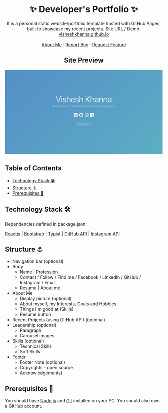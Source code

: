 <!-- PROJECT LOGO -->
<br />
<p align="center">
  <h1 align="center">✨ Developer's Portfolio ✨</h1>

  <p align="center">
    It is a personal static website/portfolio template hosted with GitHub Pages, built to showcase my recent projects. Site URL / Demo: 
    <a href="https://visheshkhanna.github.io">visheshkhanna.github.io</a>
    <br />
    <br />
    <a href="https://visheshkhanna.github.io">About Me</a>
    ·
    <a href="https://github.com/visheshkhanna/PersonalPortfolio/issues">Report Bug</a>
    ·
    <a href="https://github.com/visheshkhanna/PersonalPortfolio/issues">Request Feature</a>
  </p>
</p>

<h2 align="center">Site Preview</h2>

[![Site preview](/public/social-image.png)](https://visheshkhanna.github.io/)

## Table of Contents

- [Technology Stack 🛠️](#technology-stack-)
- [Structure ⚓](#structure-)
- [Prerequisites 🍪](#prerequisites-)

## Technology Stack 🛠️

Dependencies defined in package.json:

[Reactjs](https://reactjs.org/)
| [Bootstrap](https://getbootstrap.com/)
| [Typist](https://github.com/jstejada/react-typist)
| [GitHub API](https://developer.github.com/v3/repos/)
| [Instagram API](https://www.instagram.com/developer/embedding/)

## Structure ⚓

- Navigation bar (optional)
- Body
  - Name | Profession
  - Contact / Follow / Find me / Facebook / LinkedIn / GitHub / Instagram / Email
  - Resume | About me
- About Me
  - Display picture (optional)
  - About myself, my Interests, Goals and Hobbies
  - Things I'm good at (Skills)
  - Resume button
- Recent Projects (using GitHub API) (optional)
- Leadership (optional)
  - Paragraph
  - Carousel images
- Skills (optional)
  - Technical Skills
  - Soft Skills
- Footer
  - Footer Note (optional)
  - Copyrights - open source
  - Acknowledgements(

## Prerequisites 🍪

You should have [Node.js](https://nodejs.org/en/) and [Git](https://git-scm.com/) installed on your PC. You should also own a GitHub account.
